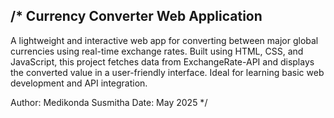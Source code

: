 /*
  Currency Converter Web Application
  ----------------------------------
  A lightweight and interactive web app for converting between major global currencies using real-time exchange rates.
  Built using HTML, CSS, and JavaScript, this project fetches data from ExchangeRate-API and displays the converted value
  in a user-friendly interface. Ideal for learning basic web development and API integration.

  Author: Medikonda Susmitha
  Date: May 2025
*/
